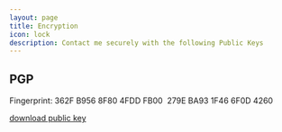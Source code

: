 ```yaml
---
layout: page
title: Encryption
icon: lock
description: Contact me securely with the following Public Keys
---
```


## PGP
Fingerprint: 362F B956 8F80 4FDD FB00  279E BA93 1F46 6F0D 4260

[download public key](/pgp.asc)
